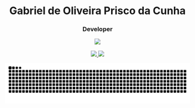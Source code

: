 <h1 align="center">Gabriel de Oliveira Prisco da Cunha</h1>
<h3 align="center">Developer</h3>

<p align="center">
  <a href="https://skillicons.dev"   >
    <img src="https://skillicons.dev/icons?i=vscode,javascript,css,html,nodejs,ts,express,nest,git,figma,github,linux,ubuntu,postman,mongodb" />
  </a>
</p>

<div align="center">
  <a href="https://github.com/Prisco12">
    <img loading="lazy" height="180em" src="https://github-readme-stats.vercel.app/api/top-langs/?username=Prisco12&layout=compact&langs_count=7&theme=dark"/>
    <img loading="lazy" height="180em" src="https://github-readme-stats.vercel.app/api?username=Prisco12&show_icons=true&theme=dark&include_all_commits=true&count_private=true"/>
  </a>
</div>

![Snake animation](https://github.com/Prisco12/Prisco12/blob/output/github-contribution-grid-snake-dark.svg)
